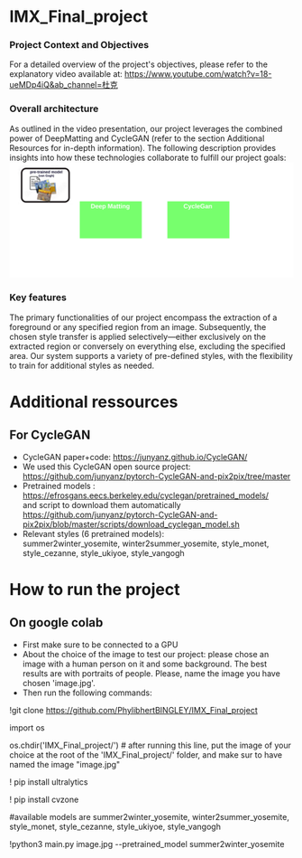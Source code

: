 # IMX_Final_project
### Project Context and Objectives
For a detailed overview of the project's objectives, please refer to the explanatory video available at: https://www.youtube.com/watch?v=18-ueMDp4iQ&ab_channel=杜克

### Overall architecture
As outlined in the video presentation, our project leverages the combined power of DeepMatting and CycleGAN (refer to the section Additional Resources for in-depth information). The following description provides insights into how these technologies collaborate to fulfill our project goals:
![architecture of the project](./img/archi.png)

### Key features
The primary functionalities of our project encompass the extraction of a foreground or any specified region from an image. Subsequently, the chosen style transfer is applied selectively—either exclusively on the extracted region or conversely on everything else, excluding the specified area. Our system supports a variety of pre-defined styles, with the flexibility to train for additional styles as needed.

# Additional ressources
## For CycleGAN
- CycleGAN paper+code: https://junyanz.github.io/CycleGAN/
- We used this CycleGAN open source project: https://github.com/junyanz/pytorch-CycleGAN-and-pix2pix/tree/master
- Pretrained models : https://efrosgans.eecs.berkeley.edu/cyclegan/pretrained_models/  
and script to download them automatically https://github.com/junyanz/pytorch-CycleGAN-and-pix2pix/blob/master/scripts/download_cyclegan_model.sh
- Relevant styles (6 pretrained models):  
summer2winter_yosemite, winter2summer_yosemite, style_monet, style_cezanne, style_ukiyoe, style_vangogh

# How to run the project
## On google colab
- First make sure to be connected to a GPU
- About the choice of the image to test our project: please chose an image with a human person on it and some background. The best results are with portraits of people. Please, name the image you have chosen 'image.jpg'. 
- Then run the following commands:
  
!git clone https://github.com/PhylibhertBINGLEY/IMX_Final_project 

import os 

os.chdir('IMX_Final_project/')  # after running this line, put the image of your choice at the root of the 'IMX_Final_project/' folder, and make sur to have named the image "image.jpg"

! pip install ultralytics 

! pip install cvzone 

#available models are summer2winter_yosemite, winter2summer_yosemite, style_monet, style_cezanne, style_ukiyoe, style_vangogh 

 !python3 main.py image.jpg --pretrained_model summer2winter_yosemite





